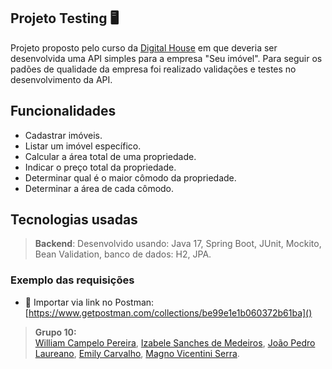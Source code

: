 ## Projeto Testing  🖥

Projeto proposto pelo curso da [Digital House](https://www.digitalhouse.com/br)  em que deveria ser desenvolvida uma API simples para a empresa "Seu imóvel". Para seguir os padões de qualidade da empresa foi realizado validações e testes no desenvolvimento da API.

## Funcionalidades
- Cadastrar imóveis.
- Listar um imóvel específico.
- Calcular a área total de uma propriedade.
- Indicar o preço total da propriedade.
- Determinar qual é o maior cômodo da propriedade.
- Determinar a área de cada cômodo.


## Tecnologias usadas
> **Backend**: Desenvolvido usando: Java 17, Spring Boot, JUnit, Mockito, Bean Validation, banco de dados: H2, JPA.


### Exemplo das requisições
- 🔗 Importar via link no Postman: [https://www.getpostman.com/collections/be99e1e1b060372b61ba]()

> **Grupo 10:**  
[William Campelo Pereira](https://github.com/William-MELI), [Izabele Sanches de Medeiros](https://www.linkedin.com/in/izabelesanches/), [João Pedro Laureano](https://www.linkedin.com/in/joao-pedro-laureano/), [Emily Carvalho](https://www.linkedin.com/in/emily-nilsen-carvalho/), [Magno Vicentini Serra](https://www.linkedin.com/in/magno-vicentini/).